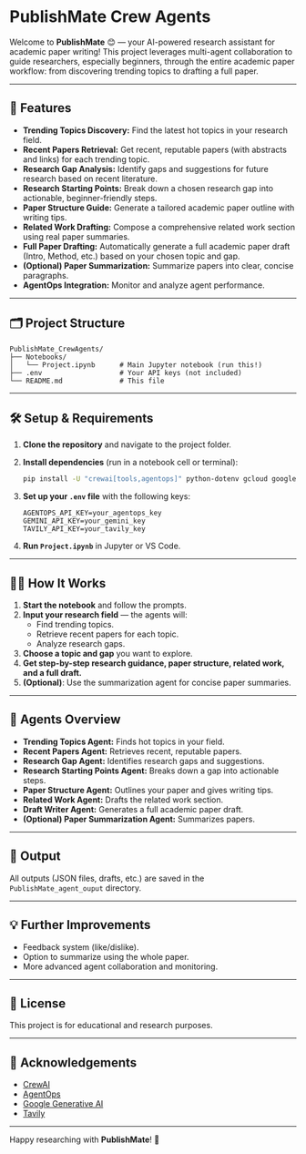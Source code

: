 # PublishMate Crew Agents

Welcome to **PublishMate** 😊 — your AI-powered research assistant for academic paper writing! This project leverages multi-agent collaboration to guide researchers, especially beginners, through the entire academic paper workflow: from discovering trending topics to drafting a full paper.

---

## 🚀 Features

- **Trending Topics Discovery:** Find the latest hot topics in your research field.
- **Recent Papers Retrieval:** Get recent, reputable papers (with abstracts and links) for each trending topic.
- **Research Gap Analysis:** Identify gaps and suggestions for future research based on recent literature.
- **Research Starting Points:** Break down a chosen research gap into actionable, beginner-friendly steps.
- **Paper Structure Guide:** Generate a tailored academic paper outline with writing tips.
- **Related Work Drafting:** Compose a comprehensive related work section using real paper summaries.
- **Full Paper Drafting:** Automatically generate a full academic paper draft (Intro, Method, etc.) based on your chosen topic and gap.
- **(Optional) Paper Summarization:** Summarize papers into clear, concise paragraphs.
- **AgentOps Integration:** Monitor and analyze agent performance.

---

## 🗂️ Project Structure

```
PublishMate_CrewAgents/
├── Notebooks/
│   └── Project.ipynb      # Main Jupyter notebook (run this!)
├── .env                   # Your API keys (not included)
└── README.md              # This file
```

---

## 🛠️ Setup & Requirements

1. **Clone the repository** and navigate to the project folder.
2. **Install dependencies** (run in a notebook cell or terminal):

   ```bash
   pip install -U "crewai[tools,agentops]" python-dotenv gcloud google-genai tavily
   ```

3. **Set up your `.env` file** with the following keys:

   ```
   AGENTOPS_API_KEY=your_agentops_key
   GEMINI_API_KEY=your_gemini_key
   TAVILY_API_KEY=your_tavily_key
   ```

4. **Run `Project.ipynb`** in Jupyter or VS Code.

---

## 🧑‍💻 How It Works

1. **Start the notebook** and follow the prompts.
2. **Input your research field** — the agents will:
   - Find trending topics.
   - Retrieve recent papers for each topic.
   - Analyze research gaps.
3. **Choose a topic and gap** you want to explore.
4. **Get step-by-step research guidance, paper structure, related work, and a full draft.**
5. **(Optional)**: Use the summarization agent for concise paper summaries.

---

## 🤖 Agents Overview

- **Trending Topics Agent:** Finds hot topics in your field.
- **Recent Papers Agent:** Retrieves recent, reputable papers.
- **Research Gap Agent:** Identifies research gaps and suggestions.
- **Research Starting Points Agent:** Breaks down a gap into actionable steps.
- **Paper Structure Agent:** Outlines your paper and gives writing tips.
- **Related Work Agent:** Drafts the related work section.
- **Draft Writer Agent:** Generates a full academic paper draft.
- **(Optional) Paper Summarization Agent:** Summarizes papers.

---

## 📂 Output

All outputs (JSON files, drafts, etc.) are saved in the `PublishMate_agent_ouput` directory.

---

## 💡 Further Improvements

- Feedback system (like/dislike).
- Option to summarize using the whole paper.
- More advanced agent collaboration and monitoring.

---

## 📝 License

This project is for educational and research purposes.

---

## 🙏 Acknowledgements

- [CrewAI](https://github.com/joaomdmoura/crewai)
- [AgentOps](https://agentops.ai/)
- [Google Generative AI](https://ai.google.dev/)
- [Tavily](https://www.tavily.com/)

---

Happy researching with **PublishMate**! 🚀